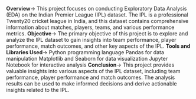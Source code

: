 **Overview**->
This project focuses on conducting Exploratory Data Analysis (EDA) on the Indian Premier League (IPL) dataset. The IPL is a professional Twenty20 cricket league in India, and this dataset contains comprehensive information about matches, players, teams, and various performance metrics.
**Objective**->
The primary objective of this project is to explore and analyze the IPL dataset to gain insights into team performance, player performance, match outcomes, and other key aspects of the IPL.
**Tools and Libraries Used**->
Python programming language
Pandas for data manipulation
Matplotlib and Seaborn for data visualization
Jupyter Notebook for interactive analysis
**Conclusion**->
This project provides valuable insights into various aspects of the IPL dataset, including team performance, player performance and match outcomes. The analysis results can be used to make informed decisions and derive actionable insights related to the IPL.
